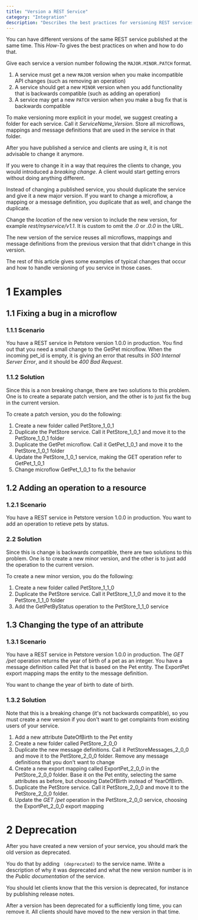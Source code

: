 ```yaml
---
title: "Version a REST Service"
category: "Integration"
description: "Describes the best practices for versioning REST services in Mendix"
---
```


You can have different versions of the same REST service published at the same time. This _How-To_ gives the best practices on when and how to do that.

Give each service a version number following the `MAJOR.MINOR.PATCH` format.

   1. A service must get a new `MAJOR` version when you make incompatible API changes (such as removing an operation)
   2. A service should get a new `MINOR` version when you add functionality that is backwards compatible (such as adding an operation)
   3. A service may get a new `PATCH` version when you make a bug fix that is backwards compatible

To make versioning more explicit in your model, we suggest creating a folder for each service. Call it _ServiceName_Version_. Store all microflows, mappings and message definitions that are used in the service in that folder.

After you have published a service and clients are using it, it is not advisable to change it anymore. 

If you were to change it in a way that requires the clients to change, you would introduced a _breaking change_. A client would start getting errors without doing anything different.

Instead of changing a published service, you should duplicate the service and give it a new major version. If you want to change a microflow, a mapping or a message definition, you duplicate that as well, and change the duplicate.

Change the _location_ of the new version to include the new version, for example _rest/myservice/v1.1_. It is custom to omit the _.0_ or _.0.0_ in the URL.

The new version of the service reuses all microflows, mappings and message definitions from the previous version that that didn't change in this version.

The rest of this article gives some examples of typical changes that occur and how to handle versioning of you service in those cases.

# 1 Examples

## 1.1 Fixing a bug in a microflow

### 1.1.1 Scenario

You have a REST service in Petstore version 1.0.0 in production. You find out that you need a small change to the GetPet microflow. When the incoming pet_id is empty, it is giving an error that results in _500 Internal Server Error_, and it should be _400 Bad Request_.

### 1.1.2 Solution

Since this is a non breaking change, there are two solutions to this problem. One is to create a separate patch version, and the other is to just fix the bug in the current version.

To create a patch version, you do the following:

1. Create a new folder called PetStore_1_0_1
2. Duplicate the PetStore service. Call it PetStore_1_0_1 and move it to the PetStore_1_0_1 folder
3. Duplicate the GetPet microflow. Call it GetPet_1_0_1 and move it to the PetStore_1_0_1 folder
4. Update the PetStore_1_0_1 service, making the GET operation refer to GetPet_1_0_1
5. Change microflow GetPet_1_0_1 to fix the behavior

## 1.2 Adding an operation to a resource

### 1.2.1 Scenario

You have a REST service in Petstore version 1.0.0 in production. You want to add an operation to retieve pets by status.

### 2.2 Solution

Since this is change is backwards compatible, there are two solutions to this problem. One is to create a new minor version, and the other is to just add the operation to the current version.

To create a new minor version, you do the following:

1. Create a new folder called PetStore_1_1_0
2. Duplicate the PetStore service. Call it PetStore_1_1_0 and move it to the PetStore_1_1_0 folder
3. Add the GetPetByStatus operation to the PetStore_1_1_0 service

## 1.3 Changing the type of an attribute

### 1.3.1 Scenario

You have a REST service in Petstore version 1.0.0 in production. The _GET /pet_ operation returns the year of birth of a pet as an integer. You have a message definition called Pet that is based on the Pet entity. The ExportPet export mapping maps the entity to the message definition.

You want to change the year of birth to date of birth.

### 1.3.2 Solution

Note that this is a breaking change (it's not backwards compatible), so you must create a new version if you don't want to get complaints from existing users of your service.

1. Add a new attribute DateOfBirth to the Pet entity
2. Create a new folder called PetStore_2_0_0
3. Duplicate the new message definitions. Call it PetStoreMessages_2_0_0 and move it to the PetStore_2_0_0 folder. Remove any message definitions that you don't want to change
3. Create a new export mapping called ExportPet_2_0_0 in the PetStore_2_0_0 folder. Base it on the Pet entity, selecting the same attributes as before, but choosing DateOfBirth instead of YearOfBirth.
3. Duplicate the PetStore service. Call it PetStore_2_0_0 and move it to the PetStore_2_0_0 folder.
4. Update the _GET /pet_ operation in the PetStore_2_0_0 service, choosing the ExportPet_2_0_0 export mapping

# 2 Deprecation

After you have created a new version of your service, you should mark the old version as deprecated.

You do that by adding ` (deprecated)` to the service name. Write a description of why it was deprecated and what the new version number is in the _Public documentation_ of the service.

You should let clients know that the this version is deprecated, for instance by publishing release notes.

After a version has been deprecated for a sufficiently long time, you can remove it. All clients should have moved to the new version in that time.